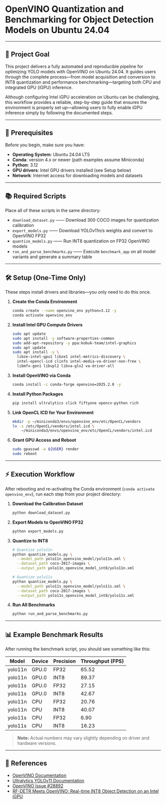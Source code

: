 # OpenVINO Quantization and Benchmarking for Object Detection Models on Ubuntu 24.04

---

## 🚀 Project Goal

This project delivers a fully automated and reproducible pipeline for optimizing YOLO models with OpenVINO on Ubuntu 24.04. It guides users through the complete process—from model acquisition and conversion to INT8 quantization and performance benchmarking—targeting both CPU and integrated GPU (iGPU) inference.

Although configuring Intel iGPU acceleration on Ubuntu can be challenging, this workflow provides a reliable, step-by-step guide that ensures the environment is properly set up—allowing users to fully enable iGPU inference simply by following the documented steps.

---

## 🔧 Prerequisites

Before you begin, make sure you have:

- **Operating System**: Ubuntu 24.04 LTS  
- **Conda**: version 4.x or newer (path examples assume Miniconda)
- **Python**: 3.12
- **GPU drivers**: Intel GPU drivers installed (see Setup below)  
- **Network**: Internet access for downloading models and datasets  

---

## 📚 Required Scripts

Place all of these scripts in the same directory:

- `download_dataset.py` —— Download 300 COCO images for quantization calibration  
- `export_models.py` —— Download YOLOv11n/s weights and convert to OpenVINO FP32  
- `quantize_models.py` —— Run INT8 quantization on FP32 OpenVINO models  
- `run_and_parse_benchmarks.py` —— Execute `benchmark_app` on all model variants and generate a summary table  

---

## 🛠️ Setup (One-Time Only)

These steps install drivers and libraries—you only need to do this once.

1. **Create the Conda Environment**  
   ```bash
   conda create --name openvino_env python=3.12 -y
   conda activate openvino_env
   ```

2. **Install Intel GPU Compute Drivers**  
   ```bash
   sudo apt update
   sudo apt install -y software-properties-common
   sudo add-apt-repository -y ppa:kobuk-team/intel-graphics
   sudo apt update
   sudo apt install -y \
     libze-intel-gpu1 libze1 intel-metrics-discovery \
     intel-opencl-icd clinfo intel-media-va-driver-non-free \
     libmfx-gen1 libvpl2 libva-glx2 va-driver-all
   ```

3. **Install OpenVINO via Conda**  
   ```bash
   conda install -c conda-forge openvino=2025.2.0 -y
   ```

4. **Install Python Packages**  
   ```bash
   pip install ultralytics click fiftyone opencv-python rich
   ```

5. **Link OpenCL ICD for Your Environment**  
   ```bash
   mkdir -p ~/miniconda3/envs/openvino_env/etc/OpenCL/vendors
   ln -s /etc/OpenCL/vendors/intel.icd \
       ~/miniconda3/envs/openvino_env/etc/OpenCL/vendors/intel.icd
   ```

6. **Grant GPU Access and Reboot**  
   ```bash
   sudo gpasswd -a ${USER} render
   sudo reboot
   ```

---

## ⚡️ Execution Workflow

After rebooting and re-activating the Conda environment (`conda activate openvino_env`), run each step from your project directory:

1. **Download the Calibration Dataset**  
   ```bash
   python download_dataset.py
   ```

2. **Export Models to OpenVINO FP32**  
   ```bash
   python export_models.py
   ```

3. **Quantize to INT8**  
   ```bash
   # Quantize yolo11n
   python quantize_models.py \
     --model_path yolo11n_openvino_model/yolo11n.xml \
     --dataset_path coco-2017-images \
     --output_path yolo11n_openvino_model_int8/yolo11n.xml

   # Quantize yolo11s
   python quantize_models.py \
     --model_path yolo11s_openvino_model/yolo11s.xml \
     --dataset_path coco-2017-images \
     --output_path yolo11s_openvino_model_int8/yolo11s.xml
   ```

4. **Run All Benchmarks**  
   ```bash
   python run_and_parse_benchmarks.py
   ```

---

## 📊 Example Benchmark Results

After running the benchmark script, you should see something like this:

| Model   | Device | Precision | Throughput (FPS) |
|---------|--------|-----------|------------------|
| yolo11n | GPU.0  | FP32      | 65.52            |
| yolo11n | GPU.0  | INT8      | 89.37            |
| yolo11s | GPU.0  | FP32      | 27.15            |
| yolo11s | GPU.0  | INT8      | 42.67            |
| yolo11n | CPU    | FP32      | 20.76            |
| yolo11n | CPU    | INT8      | 40.07            |
| yolo11s | CPU    | FP32      |  6.90            |
| yolo11s | CPU    | INT8      | 16.23            |

> **Note:** Actual numbers may vary slightly depending on driver and hardware versions.

---

## 🔗 References

- [OpenVINO Documentation](https://docs.openvino.ai/)  
- [Ultralytics YOLOv11 Documentation](https://docs.ultralytics.com/models/yolo11/)  
- [OpenVINO Issue #28892](https://github.com/openvinotoolkit/openvino/issues/28892)  
- [RF-DETR Meets OpenVINO: Real-time INT8 Object Detection on an Intel iGPU](https://medium.com/latinxinai/rf-detr-meets-openvino-real-time-int8-object-detection-on-an-intel-igpu-da8ddba3de01)  
